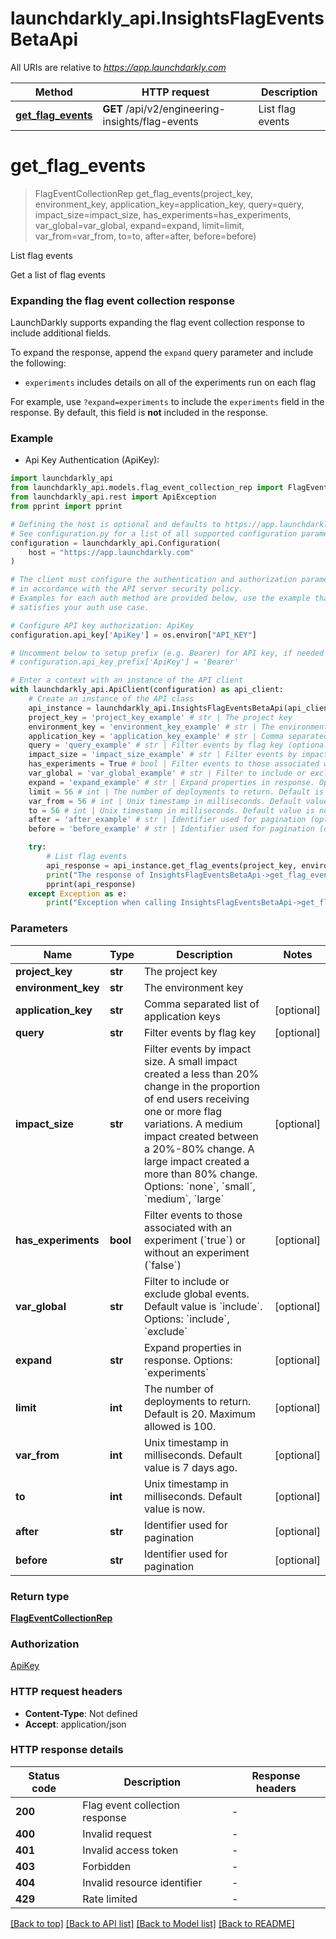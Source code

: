 # launchdarkly_api.InsightsFlagEventsBetaApi

All URIs are relative to *https://app.launchdarkly.com*

Method | HTTP request | Description
------------- | ------------- | -------------
[**get_flag_events**](InsightsFlagEventsBetaApi.md#get_flag_events) | **GET** /api/v2/engineering-insights/flag-events | List flag events


# **get_flag_events**
> FlagEventCollectionRep get_flag_events(project_key, environment_key, application_key=application_key, query=query, impact_size=impact_size, has_experiments=has_experiments, var_global=var_global, expand=expand, limit=limit, var_from=var_from, to=to, after=after, before=before)

List flag events

Get a list of flag events

### Expanding the flag event collection response

LaunchDarkly supports expanding the flag event collection response to include additional fields.

To expand the response, append the `expand` query parameter and include the following:

* `experiments` includes details on all of the experiments run on each flag

For example, use `?expand=experiments` to include the `experiments` field in the response. By default, this field is **not** included in the response.


### Example

* Api Key Authentication (ApiKey):

```python
import launchdarkly_api
from launchdarkly_api.models.flag_event_collection_rep import FlagEventCollectionRep
from launchdarkly_api.rest import ApiException
from pprint import pprint

# Defining the host is optional and defaults to https://app.launchdarkly.com
# See configuration.py for a list of all supported configuration parameters.
configuration = launchdarkly_api.Configuration(
    host = "https://app.launchdarkly.com"
)

# The client must configure the authentication and authorization parameters
# in accordance with the API server security policy.
# Examples for each auth method are provided below, use the example that
# satisfies your auth use case.

# Configure API key authorization: ApiKey
configuration.api_key['ApiKey'] = os.environ["API_KEY"]

# Uncomment below to setup prefix (e.g. Bearer) for API key, if needed
# configuration.api_key_prefix['ApiKey'] = 'Bearer'

# Enter a context with an instance of the API client
with launchdarkly_api.ApiClient(configuration) as api_client:
    # Create an instance of the API class
    api_instance = launchdarkly_api.InsightsFlagEventsBetaApi(api_client)
    project_key = 'project_key_example' # str | The project key
    environment_key = 'environment_key_example' # str | The environment key
    application_key = 'application_key_example' # str | Comma separated list of application keys (optional)
    query = 'query_example' # str | Filter events by flag key (optional)
    impact_size = 'impact_size_example' # str | Filter events by impact size. A small impact created a less than 20% change in the proportion of end users receiving one or more flag variations. A medium impact created between a 20%-80% change. A large impact created a more than 80% change. Options: `none`, `small`, `medium`, `large` (optional)
    has_experiments = True # bool | Filter events to those associated with an experiment (`true`) or without an experiment (`false`) (optional)
    var_global = 'var_global_example' # str | Filter to include or exclude global events. Default value is `include`. Options: `include`, `exclude` (optional)
    expand = 'expand_example' # str | Expand properties in response. Options: `experiments` (optional)
    limit = 56 # int | The number of deployments to return. Default is 20. Maximum allowed is 100. (optional)
    var_from = 56 # int | Unix timestamp in milliseconds. Default value is 7 days ago. (optional)
    to = 56 # int | Unix timestamp in milliseconds. Default value is now. (optional)
    after = 'after_example' # str | Identifier used for pagination (optional)
    before = 'before_example' # str | Identifier used for pagination (optional)

    try:
        # List flag events
        api_response = api_instance.get_flag_events(project_key, environment_key, application_key=application_key, query=query, impact_size=impact_size, has_experiments=has_experiments, var_global=var_global, expand=expand, limit=limit, var_from=var_from, to=to, after=after, before=before)
        print("The response of InsightsFlagEventsBetaApi->get_flag_events:\n")
        pprint(api_response)
    except Exception as e:
        print("Exception when calling InsightsFlagEventsBetaApi->get_flag_events: %s\n" % e)
```



### Parameters


Name | Type | Description  | Notes
------------- | ------------- | ------------- | -------------
 **project_key** | **str**| The project key | 
 **environment_key** | **str**| The environment key | 
 **application_key** | **str**| Comma separated list of application keys | [optional] 
 **query** | **str**| Filter events by flag key | [optional] 
 **impact_size** | **str**| Filter events by impact size. A small impact created a less than 20% change in the proportion of end users receiving one or more flag variations. A medium impact created between a 20%-80% change. A large impact created a more than 80% change. Options: &#x60;none&#x60;, &#x60;small&#x60;, &#x60;medium&#x60;, &#x60;large&#x60; | [optional] 
 **has_experiments** | **bool**| Filter events to those associated with an experiment (&#x60;true&#x60;) or without an experiment (&#x60;false&#x60;) | [optional] 
 **var_global** | **str**| Filter to include or exclude global events. Default value is &#x60;include&#x60;. Options: &#x60;include&#x60;, &#x60;exclude&#x60; | [optional] 
 **expand** | **str**| Expand properties in response. Options: &#x60;experiments&#x60; | [optional] 
 **limit** | **int**| The number of deployments to return. Default is 20. Maximum allowed is 100. | [optional] 
 **var_from** | **int**| Unix timestamp in milliseconds. Default value is 7 days ago. | [optional] 
 **to** | **int**| Unix timestamp in milliseconds. Default value is now. | [optional] 
 **after** | **str**| Identifier used for pagination | [optional] 
 **before** | **str**| Identifier used for pagination | [optional] 

### Return type

[**FlagEventCollectionRep**](FlagEventCollectionRep.md)

### Authorization

[ApiKey](../README.md#ApiKey)

### HTTP request headers

 - **Content-Type**: Not defined
 - **Accept**: application/json

### HTTP response details

| Status code | Description | Response headers |
|-------------|-------------|------------------|
**200** | Flag event collection response |  -  |
**400** | Invalid request |  -  |
**401** | Invalid access token |  -  |
**403** | Forbidden |  -  |
**404** | Invalid resource identifier |  -  |
**429** | Rate limited |  -  |

[[Back to top]](#) [[Back to API list]](../README.md#documentation-for-api-endpoints) [[Back to Model list]](../README.md#documentation-for-models) [[Back to README]](../README.md)

